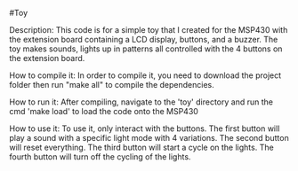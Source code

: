 #Toy

Description:
	This code is for a simple toy that I created for the MSP430 with the
	extension board containing a LCD display, buttons, and a buzzer. The
	toy makes sounds, lights up in patterns all controlled with the 4
	buttons on the extension board. 

How to compile it:
    In order to compile it, you need to download the project folder then run
    "make all" to compile the dependencies.

How to run it:
    After compiling, navigate to the 'toy' directory and run the cmd 'make
    load' to load the code onto the MSP430

How to use it:
    To use it, only interact with the buttons. The first button will play a
    sound with a specific light mode with 4 variations. The second button will
    reset everything. The third button will start a cycle on the lights. The
    fourth button will turn off the cycling of the lights. 
